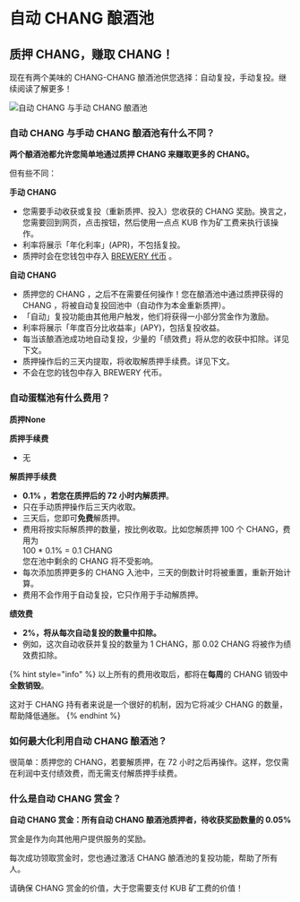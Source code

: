 # 自动 CHANG 酿酒池

## 质押 CHANG，赚取 CHANG！

现在有两个美味的 CHANG-CHANG 酿酒池供您选择：自动复投，手动复投。继续阅读了解更多！

![自动 CHANG 与手动 CHANG 酿酒池](https://gblobscdn.gitbook.com/assets%2F-MHREX7DHcljbY5IkjgJ%2F-MZW0sdwEdpAMmFILaFG%2F-MZW2B34cavs6S7ETBKf%2Fauto%20and%20manual%20pools.png?alt=media\&token=c3ed2d1d-f9e5-461a-bd3d-02b453080bf5)

### 自动 CHANG 与手动 CHANG 酿酒池有什么不同？ <a href="docs-internal-guid-c4c16237-7fff-3c33-3a56-18ccd8853f86" id="docs-internal-guid-c4c16237-7fff-3c33-3a56-18ccd8853f86"></a>

**两个酿酒池都允许您简单地通过质押 CHANG 来赚取更多的 CHANG。**

但有些不同：

**手动 CHANG**

* 您需要手动收获或复投（重新质押、投入）您收获的 CHANG 奖励。换言之，您需要回到网页，点击按钮，然后使用一点点 KUB 作为矿工费来执行该操作。
* 利率将展示「年化利率」(APR)，不包括复投。
* 质押时会在您钱包中存入 [BREWERY 代币](broken-reference) 。

**自动 CHANG**

* 质押您的 CHANG ，之后不在需要任何操作！您在酿酒池中通过质押获得的 CHANG ，将被自动复投回池中（自动作为本金重新质押）。
* 「自动」复投功能由其他用户触发，他们将获得一小部分赏金作为激励。
* 利率将展示「年度百分比收益率」(APY)，包括复投收益。
* 每当该酿酒池成功地自动复投，少量的「绩效费」将从您的收获中扣除。详见下文。
* 质押操作后的三天内提取，将收取解质押手续费。详见下文。
* 不会在您的钱包中存入 BREWERY 代币。

### 自动蛋糕池有什么费用？

**质押None**

**质押手续费**

* 无

**解质押手续费**

* **0.1% ，若您在质押后的 72 小时内解质押**。
* 只在手动质押操作后三天内收取。
* 三天后，您即可**免费**解质押。
* 费用将按实际解质押的数量，按比例收取。比如您解质押 100 个 CHANG，费用为\
  100 \* 0.1% = 0.1 CHANG \
  您在池中剩余的 CHANG 将不受影响。
* 每次添加质押更多的 CHANG 入池中，三天的倒数计时将被重置，重新开始计算。
* 费用不会作用于自动复投，它只作用于手动解质押。

**绩效费**

* **2%，将从每次自动复投的数量中扣除。**
* 例如，这次自动收获并复投的数量为 1 CHANG，那 0.02 CHANG 将被作为绩效费扣除。

{% hint style="info" %}
以上所有的费用收取后，都将在**每周**的 CHANG 销毁中**全数销毁**。

这对于 CHANG 持有者来说是一个很好的机制，因为它将减少 CHANG 的数量，帮助降低通胀。
{% endhint %}

### 如何最大化利用自动 CHANG 酿酒池？ <a href="docs-internal-guid-3b1f91a6-7fff-fc76-976a-3a06bada2520" id="docs-internal-guid-3b1f91a6-7fff-fc76-976a-3a06bada2520"></a>

很简单：质押您的 CHANG，若要解质押，在 72 小时之后再操作。这样，您仅需在利润中支付绩效费，而无需支付解质押手续费。

### 什么是自动 CHANG 赏金？

**自动 CHANG 赏金：所有自动 CHANG 酿酒池质押者，待收获奖励数量的 0.05%**

赏金是作为向其他用户提供服务的奖励。 

每次成功领取赏金时，您也通过激活 CHANG 酿酒池的复投功能，帮助了所有人。

请确保 CHANG 赏金的价值，大于您需要支付 KUB 矿工费的价值！
